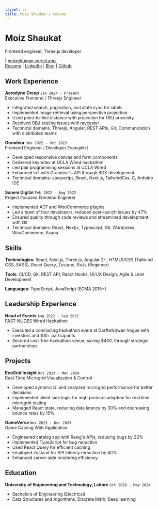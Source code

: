 ```yaml
---
layout: cv
title: Moiz Shaukat's resume
---
```

# Moiz Shaukat

<div id="webaddress">
<p id="personal-contacts">Frontend engineer, Three.js developer</p>
| <a href="https://moizghuman.vercel.app">moizghuman.vercel.app</a>
</div>

<div id="webaddress">
<a href="https://moizghuman.gihtub.io/markdown-cv">Resume</a>
| <a href="https://www.linkedin.com/in/moiz-shaukat-7ba6991ab/">LinkedIn</a>
| <a href="https://moizghuman.vercel.app/blogs">Blog</a>
| <a href="https://github.com/moizghumann">Github</a>
</div>

Work Experience
---------------

**Aerodyne Group** `Jan 2024 - Present`  
Executive Frontend / Threejs Engineer

*   Integrated search, pagination, and state sync for labels
*   Implemented image retrieval using perspective projection.
*   Used point-to-line distance with projection for OBJ proximity
*   Resolved OBJ scaling issues with raycaster
*   Technical domains: Threejs, Angular, REST APIs, Git, Communication with distributed teams

**Grandeur** `Jun 2022 - Oct 2023`  
Frontend Engineer / Developer Evangelist

*   Developed responsive canvas and form components
*   Delivered keynotes at UCLA Wired hackathon
*   Led pair programming sessions at UCLA Wired
*   Enhanced IoT with Grandeur's API through SDK developemnt
*   Technical domains: Javascript, React, Next.js, TailwindCss, C, Arduino IDE

**Sanem Digital** `Feb 2022 - Aug 2022`  
Project Focused Frontend Engineer

*   Implemented ACF and WooCommerce plugins
*   Led a team of four developers, reduced post-launch issues by 47%
*   Ensured quality through code reviews and streamlined development with Git
*   Technical domains: React, Nextjs, Typescript, Git, Wordpress, WooCommerce, Asana


Skills
--------

**Technologies:** React, Next.js, Three.js, Angular 2+, HTML5/CSS (Tailwind CSS, SASS), React Query, Zustand, RxJs (Beginner)

**Tools:** CI/CD, Git, REST API, React Hooks, UI/UX Design, Agile & Lean Development

**Languages:** TypeScript, JavaScript (ECMA 2015+)


Leadership Experience
----------

**Head of Events** `Aug 2022 - Sep 2022`  
FAST-NUCES Wired Hackathon

*   Executed a concluding hackathon event at Darftarkhwan Vogue with investors and 100+ participants
*   Secured cost-free hackathon venue, saving $400, through strategic partnerships


Projects
-----------------

**EcoGrid Insight** `Oct 2023 - Mar 2024`  
Real-Time Microgrid Visualization & Control

*   Developed dynamic UI and analyzed microgrid performance for better decisions
*   Implemented client side logic for mqtt protocol adoption for real time microgrid testing
*   Managed React state, reducing data latency by 30% and decreasing bounce rates by 15%

**GameVerse** `Nov 2023 - Dec 2023`  
Game Catalog Web Application

*   Engineered catalog app with Rawg's APIs, reducing bugs by 22%
*   Implemented TypeScript for bug reduction
*   Used React Query for efficient caching
*   Employed Zustand for API latency reduction by 40%
*   Enhanced server-side rendering efficiency


Education
---------

**University of Engineering and Technology, Lahore** `Oct 2020 - May 2024`

*   Bachelors of Engineering (Electrical)
*   Data Structures and Algorithms, Discrete Math, Deep learning

<!-- ### Footer

Last updated: May 2013 -->


